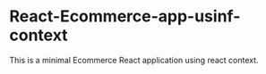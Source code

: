 # React-Ecommerce-app-usinf-context
This is a minimal Ecommerce React application using react context.
